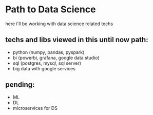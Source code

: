 # Path to Data Science
 here i'll be working with data science related techs
 
 ## techs and libs viewed in this until now path:
- python (numpy, pandas, pyspark)
- bi (powerbi, grafana, google data studio)
- sql (postgres, mysql, sql server)
- big data with google services

## pending:
- ML
- DL
- microservices for DS
